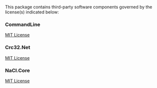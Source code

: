 This package contains third-party software components governed by the license(s) indicated below:

### CommandLine

[MIT License](Documentation~/LICENSE-CommandLine)

### Crc32.Net

[MIT License](Documentation~/LICENSE-Crc32.Net)

### NaCl.Core

[MIT License](Documentation~/LICENSE-NaCl.Core)
